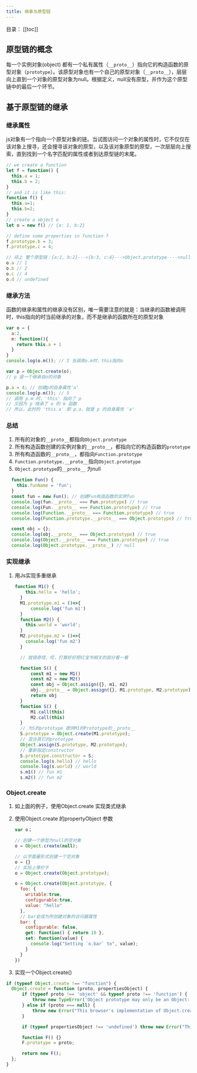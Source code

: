 ```yaml
---
title: 继承与原型链
---
```

目录：
[[toc]]

## 原型链的概念

每一个实例对象(object) 都有一个私有属性（`__proto__`）指向它的构造函数的原型对象（`prototype`）。该原型对象也有一个自己的原型对象（`__proto__`），层层向上直到一个对象的原型对象为null。根据定义，null没有原型，并作为这个原型链中的最后一个环节。

## 基于原型链的继承

### 继承属性

js对象有一个指向一个原型对象的链。当试图访问一个对象的属性时，它不仅仅在该对象上搜寻，还会搜寻该对象的原型，以及该对象原型的原型，一次层层向上搜索，直到找到一个名字匹配的属性或者到达原型链的末尾。

```js
// we create a function
let f = function() {
  this.a = 1;
  this.b = 2;
}
// and it is like this:
function f() {
  this.a=1;
  this.b=2;
}
// create a object o
let o = new f() // {a: 1, b:2}

// define some properties in function f
f.prototype.b = 3;
f.prototype.c = 4;

// 综上 整个原型链：{a:1, b:2}--->{b:3, c:4}--->Object.prototype---->null
o.a // 1
o.b // 2
o.c // 4
o.d // undefined
```

### 继承方法

函数的继承和属性的继承没有区别，唯一需要注意的就是：当继承的函数被调用时，this指向的时当前继承的对象，而不是继承的函数所在的原型对象

```js
var o = {
  a:2,
  m: function(){
    return this.a + 1
  }
}
console.log(o.m()); // 3 当调用o.m时，this指向o

var p = Object.create(o);
// p 是一个继承自o的对象

p.a = 4; // 创建p的自身属性‘a’
console.log(p.m()); // 5
// 调用 p.m 时，'this' 指向了 p
// 又因为 p 继承了 o 的 m 函数
// 所以，此时的 'this.a' 即 p.a，就是 p 的自身属性 'a'
```

### 总结

1. 所有的对象的`__proto__`都指向`Object.prototype`
2. 所有构造函数创建的实例对象的`__proto__`，都指向它的构造函数的`prototype`
3. 所有构造函数的`__proto__`，都指向`Function.prototype`
4. `Function.prototype.__proto__`指向`Object.prototype`
5. `Object.prototype`的`__proto__` 为null

```js
  function Fun() {
    this.funName = 'fun';
  }
  const fun = new Fun(); // 创建Fun构造函数的实例fun
  console.log(fun.__proto__ === Fun.prototype) // true
  console.log(Fun.__proto__ === Function.prototype) // true
  console.log(Function.__proto__ === Function.prototype) // true
  console.log(Function.prototype.__proto__ === Object.prototype) // true

  const obj = {};
  console.log(obj.__proto__ === Object.prototype) // true
  console.log(Object.__proto__ === Function.prototype) // true
  console.log(Object.prototype.__proto__) // null
```

### 实现继承

1. 用Js实现多重继承

    ```js
    function M1() {
        this.hello = 'hello';
      }
      M1.prototype.m1 = ()=>{
          console.log('fun m1')
      }
      function M2() {
        this.world = 'world';
      }
      M2.prototype.m2 = ()=>{
        console.log('fun m2')
      }

      // 就很奇怪，哎，打算好好把红宝书相关的部分看一看

      function S() {
          const m1 = new M1()
          const m2 = new M2()
          const obj = Object.assign({}, m1, m2)
          obj.__proto__ = Object.assign({}, M1.prototype, M2.prototype)
          return obj
      }
      function S() {
          M1.call(this)
          M2.call(this)
      }
      // 为S的prototype 提供M1的Prototype的__proto__
      S.prototype = Object.create(M1.prototype);
      // 混合其它的prototype
      Object.assign(S.prototype, M2.prototype);
      // 重新指定constructor
      S.prototype.constructor = S;
      console.log(s.hello) // hello
      console.log(s.world) // world
      s.m1() // fun m1
      s.m2() // fun m2
    ```

### Object.create

1. 如上面的例子，使用Object.create 实现类式继承

2. 使用Object.create 的propertyObject 参数

    ```js
    var o；

    // 创建一个原型为null的空对象
    o = Object.create(null);

    // 以字面量形式创建一个空对象
    o = {}
    // 实际上等价于
    o = Object.create(Object.prototype);

    o = Object.create(Object.prototype, {
      foo: {
        writable:true,
        configurable:true,
        value: "hello"
      },
      // bar会成为所创建对象的访问器属性
      bar: {
        configurable: false,
        get: function() { return 10 },
        set: function(value) {
          console.log("Setting `o.bar` to", value);
        }
      }
    })
    ```

3. 实现一个Object.create()

  ```js
  if (typeof Object.create !== "function") {
    Object.create = function (proto, propertiesObject) {
        if (typeof proto !== 'object' && typeof proto !== 'function') {
            throw new TypeError('Object prototype may only be an Object: ' + proto);
        } else if (proto === null) {
            throw new Error("This browser's implementation of Object.create is a shim and doesn't support 'null' as the first argument.");
        }

        if (typeof propertiesObject !== 'undefined') throw new Error("This browser's implementation of Object.create is a shim and doesn't support a second argument.");

        function F() {}
        F.prototype = proto;

        return new F();
    };
  }
  ```
